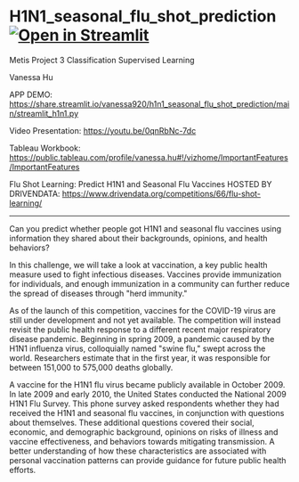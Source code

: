 # H1N1_seasonal_flu_shot_prediction [![Open in Streamlit](https://static.streamlit.io/badges/streamlit_badge_black_white.svg)](https://share.streamlit.io/vanessa920/h1n1_seasonal_flu_shot_prediction/main/streamlit_h1n1.py)

Metis Project 3 Classification Supervised Learning

 Vanessa Hu
 
 APP DEMO: https://share.streamlit.io/vanessa920/h1n1_seasonal_flu_shot_prediction/main/streamlit_h1n1.py
 
 Video Presentation: https://youtu.be/0qnRbNc-7dc
 
 Tableau Workbook: https://public.tableau.com/profile/vanessa.hu#!/vizhome/ImportantFeatures/ImportantFeatures
 
 Flu Shot Learning: Predict H1N1 and Seasonal Flu Vaccines
 HOSTED BY DRIVENDATA: https://www.drivendata.org/competitions/66/flu-shot-learning/
 
***

Can you predict whether people got H1N1 and seasonal flu vaccines using information they shared about their backgrounds, opinions, and health behaviors?

In this challenge, we will take a look at vaccination, a key public health measure used to fight infectious diseases. Vaccines provide immunization for individuals, and enough immunization in a community can further reduce the spread of diseases through "herd immunity."

As of the launch of this competition, vaccines for the COVID-19 virus are still under development and not yet available. The competition will instead revisit the public health response to a different recent major respiratory disease pandemic. Beginning in spring 2009, a pandemic caused by the H1N1 influenza virus, colloquially named "swine flu," swept across the world. Researchers estimate that in the first year, it was responsible for between 151,000 to 575,000 deaths globally.

A vaccine for the H1N1 flu virus became publicly available in October 2009. In late 2009 and early 2010, the United States conducted the National 2009 H1N1 Flu Survey. This phone survey asked respondents whether they had received the H1N1 and seasonal flu vaccines, in conjunction with questions about themselves. These additional questions covered their social, economic, and demographic background, opinions on risks of illness and vaccine effectiveness, and behaviors towards mitigating transmission. A better understanding of how these characteristics are associated with personal vaccination patterns can provide guidance for future public health efforts.
